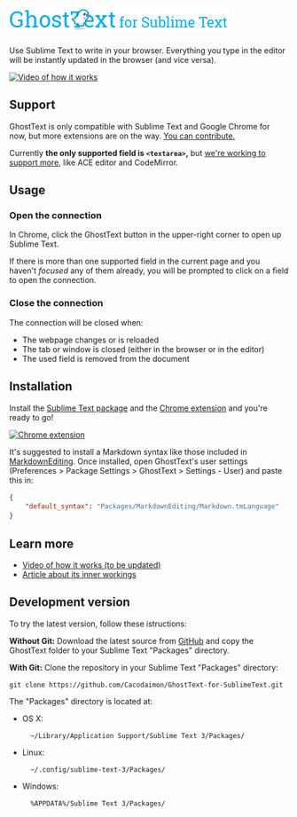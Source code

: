 # ![GhostText for Sublime Text](https://raw.githubusercontent.com/Cacodaimon/GhostText-for-Chrome/master/images/logo_banner-for-sublimetext.png)
Use Sublime Text to write in your browser. Everything you type in the editor will be instantly updated in the browser (and vice versa).

[![Video of how it works](http://img.youtube.com/vi/e0aLFPtYPZI/maxresdefault.jpg)](http://youtu.be/e0aLFPtYPZI)

## Support 

GhostText is only compatible with Sublime Text and Google Chrome for now, but more extensions are on the way. [You can contribute.](https://github.com/Cacodaimon/GhostText-for-SublimeText/issues/3)

Currently **the only supported field is `<textarea>`,** but [we're working to support more](https://github.com/Cacodaimon/GhostText-for-Chrome/issues/26), like ACE editor and CodeMirror.

## Usage

### Open the connection

In Chrome, click the GhostText button in the upper-right corner to open up Sublime Text.

If there is more than one supported field in the current page and you haven't *focused* any of them already, you will be prompted to click on a field to open the connection.

### Close the connection

The connection will be closed when:
* The webpage changes or is reloaded
* The tab or window is closed (either in the browser or in the editor)
* The used field is removed from the document

## Installation

Install the [Sublime Text package](https://sublime.wbond.net/packages/ChromeTextArea) and the [Chrome extension](https://chrome.google.com/webstore/detail/sublimetextarea/godiecgffnchndlihlpaajjcplehddca) and you're ready to go!

[![Chrome extension](https://developer.chrome.com/webstore/images/ChromeWebStore_BadgeWBorder_v2_206x58.png)](https://chrome.google.com/webstore/detail/sublimetextarea/godiecgffnchndlihlpaajjcplehddca)

It's suggested to install a Markdown syntax like those included in [MarkdownEditing](https://sublime.wbond.net/packages/MarkdownEditing). Once installed, open GhostText's user settings (Preferences > Package Settings > GhostText > Settings - User) and paste this in:
```json
{
    "default_syntax": "Packages/MarkdownEditing/Markdown.tmLanguage"
}
```

## Learn more

* [Video of how it works (to be updated)](http://www.youtube.com/watch?v=e0aLFPtYPZI&feature=share)
* [Article about its inner workings](http://cacodaemon.de/index.php?id=59)

## Development version

To try the latest version, follow these istructions:

**Without Git:** Download the latest source from [GitHub](https://github.com/Cacodaimon/GhostText-for-SublimeText) and copy the GhostText folder to your Sublime Text "Packages" directory.

**With Git:** Clone the repository in your Sublime Text "Packages" directory:

    git clone https://github.com/Cacodaimon/GhostText-for-SublimeText.git


The "Packages" directory is located at:

* OS X:

        ~/Library/Application Support/Sublime Text 3/Packages/

* Linux:

        ~/.config/sublime-text-3/Packages/

* Windows:

        %APPDATA%/Sublime Text 3/Packages/
